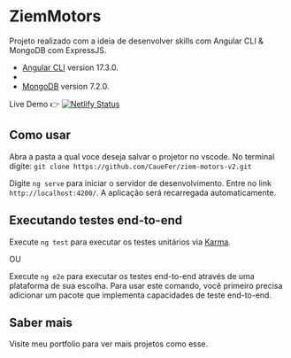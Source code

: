 # ZiemMotors

Projeto realizado com a ideia de desenvolver skills com Angular CLI & MongoDB com ExpressJS.

- [Angular CLI](https://github.com/angular/angular-cli) version 17.3.0.
- 
- [MongoDB]((https://www.mongodb.com/docs/)) version 7.2.0.

Live Demo 👉 [![Netlify Status](https://api.netlify.com/api/v1/badges/f964ac6f-7358-4c7a-8df0-428ed917f2cf/deploy-status)](https://app.netlify.com/sites/ziem-motors-v2/deploys)
## Como usar

Abra a pasta a qual voce deseja salvar o projetor no vscode.
No terminal digite: `git clone https://github.com/CaueFer/ziem-motors-v2.git`

Digite `ng serve` para iniciar o servidor de desenvolvimento. Entre no link `http://localhost:4200/`. A aplicação será recarregada automaticamente.


## Executando testes end-to-end

Execute `ng test` para executar os testes unitários via [Karma](https://karma-runner.github.io).

OU

Execute `ng e2e` para executar os testes end-to-end através de uma plataforma de sua escolha. Para usar este comando, você primeiro precisa adicionar um pacote que implementa capacidades de teste end-to-end.

## Saber mais

Visite meu portfolio para ver mais projetos como esse.
